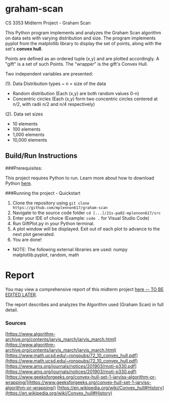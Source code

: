 # graham-scan
CS 3353 Midterm Project - Graham Scan

This Python program implements and analyzes the Graham Scan algorithm on data sets with varying distribution and size.
The program implements pyplot from the matplotlib library to display the set of points, along with the set's
**convex hull**.

Points are defined as an ordered tuple (x,y) and are plotted accordingly.
A "gift" is a set of such Points.
The "wrapper" is the gift's Convex Hull.

Two independent variables are presented:

(1). Data Distribution types ~ n = size of the data
- Random distribution (Each (x,y) are both random values 0-n)
- Concentric circles (Each (x,y) form two concentric circles centered at n/2, with radii n/2 and n/4 respectively)

(2). Data set sizes
- 10 elements
- 100 elements
- 1,000 elements
- 10,000 elements

## Build/Run Instructions

###Prerequisites:

This project requires Python to run. Learn more about how to download Python [here](https://www.python.org/downloads/).

###Running the project - Quickstart

1. Clone the repository using `git clone https://github.com/mplennon617/graham-scan`
2. Navigate to the source code folder `cd [...]/21s-pa02-mplennon617/src`
3. Enter your IDE of choice (Example: `code .` for Visual Studio Code)
4. Run GiftPlot.py in your Python terminal.
5. A plot window will be displayed. Exit out of each plot to advance to the next plot generated.
6. You are done!

- NOTE: The following external libraries are used: numpy matplotlib.pyplot, random, math

# Report

You may view a comprehensive report of this midterm project [here -- TO BE EDITED LATER](https://medium.com/p/e6ecc25c30da).

The report describes and analyzes the Algorithm used (Graham Scan) in full detail.

### Sources

[https://www.algorithm-archive.org/contents/jarvis_march/jarvis_march.html](https://www.algorithm-archive.org/contents/jarvis_march/jarvis_march.html)
[https://www.math.ucsd.edu/~ronspubs/72_10_convex_hull.pdf](https://www.math.ucsd.edu/~ronspubs/72_10_convex_hull.pdf)
[https://www.ams.org/journals/notices/201903/rnoti-p330.pdf](https://www.ams.org/journals/notices/201903/rnoti-p330.pdf)
[https://www.geeksforgeeks.org/convex-hull-set-1-jarviss-algorithm-or-wrapping/](https://www.geeksforgeeks.org/convex-hull-set-1-jarviss-algorithm-or-wrapping/)
[https://en.wikipedia.org/wiki/Convex_hull#History](https://en.wikipedia.org/wiki/Convex_hull#History)
